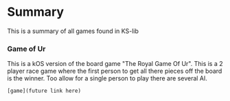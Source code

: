 # Summary

This is a summary of all games found in KS-lib

### Game of Ur

  This is a kOS version of the board game "The Royal Game Of Ur". 
    This is a 2 player race game where the first person to get all there pieces off the board is the winner.
	Too allow for a single person to play there are several AI.
	
	[game](future link here)
